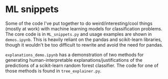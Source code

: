 # ML snippets
Some of the code I've put together to do weird/interesting/cool things (mostly at work) with machine learning models for classification problems. The core code is in `ML_snippets.py` and usage examples are shown in `demos.ipynb`. This is heavily reliant on the pandas and scikit-learn libraries, though it wouldn't be too difficult to rewrite and avoid the need for pandas. 

`explanations_demo.ipynb` has a demonstration of two methods for generating human-interpretable explanations/justifications of the predictions of a scikit-learn random forest classifier. The code for one of those methods is found in `tree_explainer.py`.
